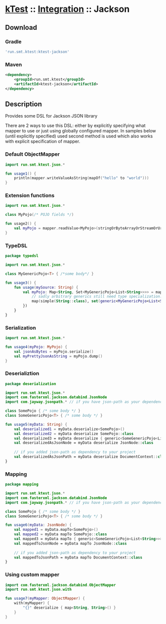 # [kTest](../README.md) :: [Integration](README.md) :: Jackson

## Download

### Gradle

```groovy
'run.smt.ktest:ktest-jackson'
```

### Maven

```xml
<dependency>
    <groupId>run.smt.ktest</groupId>
    <artifactId>ktest-jackson</artifactId>
</dependency>
```

## Description

Provides some DSL for Jackson JSON library

There are 2 ways to use this DSL: either by explicitly specifying what mapper
to use or just using globally configured mapper. In samples below (until explicitly specified)
used second method is used which also works with explicit specification of mapper.

### Default ObjectMapper

```kotlin
import run.smt.ktest.json.*

fun usage1() {
    println(mapper.writeValueAsString(mapOf("hello" to "world")))
}
```

### Extension functions

```kotlin
import run.smt.ktest.json.*

class MyPojo(/* POJO fields */)

fun usage2() {
    val myPojo = mapper.readValue<MyPojo>(stringOrByteArrayOrStreamOrUrlOrFileOrReader)
}
```

### TypeDSL

[//]: # (package:typedsl)
```kotlin
package typedsl

import run.smt.ktest.json.*

class MyGenericPojo<T> { /*some body*/ }

fun usage3() {
    fun usage(mySource: String) {
        val myPojo: Map<String, Set<MyGenericPojo<List<String>>>> = mapper.readValue(mySource, type {
            // sadly arbitrary generics still need type specialization...
            map(simple(String::class), set(generic<MyGenericPojo<List<String>>>(MyGenericPojo::class, list<String>())))
        })
    }
}
```

### Serialization

```kotlin
import run.smt.ktest.json.*

fun usage4(myPojo: MyPojo) {
    val jsonAsBytes = myPojo.serialize()
    val myPrettyJsonAsString = myPojo.dump()
}
```

### Deserializtion

[//]: # (package:deserialization)
```kotlin
package deserialization

import run.smt.ktest.json.*
import com.fasterxml.jackson.databind.JsonNode
import com.jayway.jsonpath.* // if you have json-path as your dependency

class SomePojo { /* some body */ }
class SomeGenericPojo<T> { /* some body */ }

fun usage5(myData: String) {
    val deserialized1 = myData.deserialize<SomePojo>()
    val deserialized2 = myData deserialize SomePojo::class
    val deserialized3 = myData deserialize { generic<SomeGenericPojo<List<String>>>(SomeGenericPojo::class, list<String>()) }
    val deserializedAsJsonNode = myData deserialize JsonNode::class
    
    // if you added json-path as dependency to your project
    val deserializedAsJsonPath = myData deserialize DocumentContext::class
}
```

### Mapping

[//]: # (package:mapping)
```kotlin
package mapping

import run.smt.ktest.json.*
import com.fasterxml.jackson.databind.JsonNode
import com.jayway.jsonpath.* // if you have json-path as your dependency

class SomePojo { /* some body */ }
class SomeGenericPojo<T> { /* some body */ }

fun usage6(myData: JsonNode) {
    val mapped1 = myData.mapTo<SomePojo>()
    val mapped2 = myData mapTo SomePojo::class
    val mapped3 = myData mapTo { generic<SomeGenericPojo<List<String>>>(SomeGenericPojo::class, list<String>()) }
    val mappedToJsonNode = myData mapTo JsonNode::class
    
    // if you added json-path as dependency to your project
    val mappedToJsonPath = myData mapTo DocumentContext::class
}
```

### Using custom mapper

```kotlin
import com.fasterxml.jackson.databind.ObjectMapper
import run.smt.ktest.json.with

fun usage7(myMapper: ObjectMapper) {
    with(myMapper) {
        "{}" deserialize { map<String, String>() }
    }
}

```
